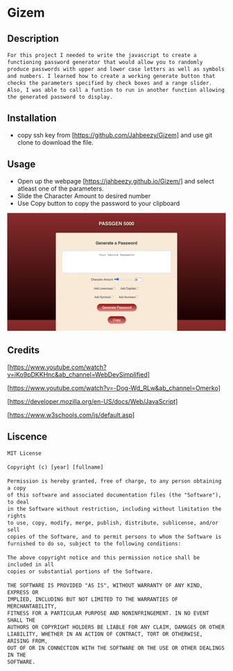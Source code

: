 # Gizem

## Description

    For this project I needed to write the javascript to create a functioning password generator that would allow you to randomly produce passwords with upper and lower case letters as well as symbols and numbers. I learned how to create a working generate button that checks the parameters specified by check boxes and a range slider. Also, I was able to call a funtion to run in another function allowing the generated password to display. 

## Installation

* copy ssh key from [https://github.com/Jahbeezy/Gizem] and use git clone to download the file.

## Usage

* Open up the webpage [https://jahbeezy.github.io/Gizem/]
and select atleast one of the parameters.
* Slide the Character Amount to desired number
* Use Copy button to copy the password to your clipboard

<img src="./images/passgen.png">

 

## Credits

[https://www.youtube.com/watch?v=iKo9pDKKHnc&ab_channel=WebDevSimplified]

[https://www.youtube.com/watch?v=-Dog-Wd_RLw&ab_channel=Omerko]

[https://developer.mozilla.org/en-US/docs/Web/JavaScript]

[https://www.w3schools.com/js/default.asp]

## Liscence

    MIT License

    Copyright (c) [year] [fullname]

    Permission is hereby granted, free of charge, to any person obtaining a copy
    of this software and associated documentation files (the "Software"), to deal
    in the Software without restriction, including without limitation the rights
    to use, copy, modify, merge, publish, distribute, sublicense, and/or sell
    copies of the Software, and to permit persons to whom the Software is
    furnished to do so, subject to the following conditions:

    The above copyright notice and this permission notice shall be included in all
    copies or substantial portions of the Software.

    THE SOFTWARE IS PROVIDED "AS IS", WITHOUT WARRANTY OF ANY KIND, EXPRESS OR
    IMPLIED, INCLUDING BUT NOT LIMITED TO THE WARRANTIES OF MERCHANTABILITY,
    FITNESS FOR A PARTICULAR PURPOSE AND NONINFRINGEMENT. IN NO EVENT SHALL THE
    AUTHORS OR COPYRIGHT HOLDERS BE LIABLE FOR ANY CLAIM, DAMAGES OR OTHER
    LIABILITY, WHETHER IN AN ACTION OF CONTRACT, TORT OR OTHERWISE, ARISING FROM,
    OUT OF OR IN CONNECTION WITH THE SOFTWARE OR THE USE OR OTHER DEALINGS IN THE
    SOFTWARE.